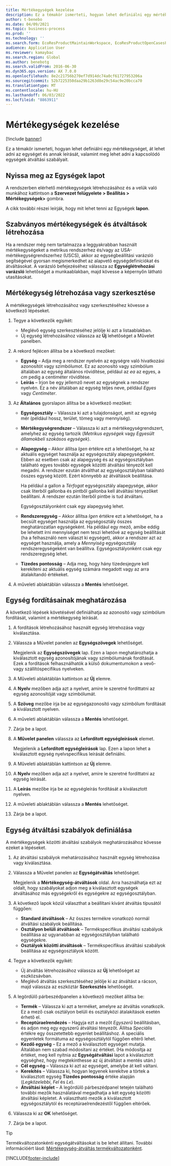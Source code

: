 ```yaml
---
title: Mértékegységek kezelése
description: Ez a témakör ismerteti, hogyan lehet definiálni egy mértékegységet, át lehet adni az egységet és annak leírását, valamint meg lehet adni a kapcsolódó egységek átváltási szabályait.
author: t-benebo
ms.date: 04/09/2021
ms.topic: business-process
ms.prod: ''
ms.technology: ''
ms.search.form: EcoResProductMaintainWorkspace, EcoResProductOpenCasesFormPart, UnitOfMeasure, UnitOfMeasureReportingTranslation, UnitOfMeasureTranslation, UnitOfMeasureConversion, UnitOfMeasureConversionEditOrCreate, UnitOfMeasureLookup, UnitOfMeasureCalculator, UnitOfMeasureWizard, UnitOfMeasureLookupTest
audience: Application User
ms.reviewer: kamaybac
ms.search.region: Global
ms.author: benebotg
ms.search.validFrom: 2016-06-30
ms.dyn365.ops.version: AX 7.0.0
ms.openlocfilehash: 8e2c21756b270ef7d914dc74a0cf61727953206a
ms.sourcegitcommit: 52b7225350daa29b1263d8e29c54ac9e20bcca70
ms.translationtype: MT
ms.contentlocale: hu-HU
ms.lasthandoff: 06/03/2022
ms.locfileid: "8863911"
---
```

# <a name="manage-units-of-measure"></a>Mértékegységek kezelése

[!include [banner](../../includes/banner.md)]

Ez a témakör ismerteti, hogyan lehet definiálni egy mértékegységet, át lehet adni az egységet és annak leírását, valamint meg lehet adni a kapcsolódó egységek átváltási szabályait.

## <a name="open-the-units-page"></a>Nyissa meg az Egységek lapot

A rendszerben elérhető mértékegységek létrehozásához és a velük való munkához kattintson a **Szervezet felügyelete \> Beállítás \> Mértékegységek\>** gombra.

A cikk további részei leírják, hogy mit lehet tenni az Egységek **lapon**.

## <a name="create-standard-units-and-conversions"></a>Szabványos mértékegységek és átváltások létrehozása

Ha a rendszer még nem tartalmazza a leggyakrabban használt mértékegységeket a metrikus rendszerhez és/vagy az USA-mértékegységrendszerhez (USCS), akkor az egységbeállítási varázsló segítségével gyorsan megismerkedhet az alapvető egységdefiníciókat és átváltásokat. A varázsló befejezéséhez válassza az **Egységlétrehozási varázsló** lehetőséget a munkaablakban, majd kövesse a képernyőn látható utasításokat.

## <a name="create-or-edit-a-unit-of-measure"></a>Mértékegység létrehozása vagy szerkesztése

A mértékegységek létrehozásához vagy szerkesztéséhez kövesse a következő lépéseket.

1. Tegye a következők egyikét:

    - Meglévő egység szerkesztéséhez jelölje ki azt a listaablakban.
    - Új egység létrehozásához válassza az **Új** lehetőséget a Művelet panelben.

1. A rekord fejlécen állítsa be a következő mezőket:

    - **Egység** – Adja meg a rendszer nyelvén az egységre való hivatkozási azonosítót vagy szimbólumot. Ez az azonosító vagy szimbólum általában az egység általános rövidítése, például az *ea* az egyes, a *cm* pedig a centiméter rövidítése.
    - **Leírás** – Írjon be egy jellemző nevet az egységnek a rendszer nyelvén. Ez a név általában az egység teljes neve, például *Egyes* vagy *Centiméter*.

1. Az **Általános** gyorslapon állítsa be a következő mezőket:<!-- KFM: confirm this:    - **Fixed unit assignment** and **Fixed unit** – These fields have an effect only if you're using the Microsoft Retail Essentials product. If the current unit can be mapped to one of the fixed units that are used by Retail Essentials, set the **Fixed unit assignment** option to *Yes*. Then select the fixed unit in the **Fixed unit** field. -->

    - **Egységosztály** – Válassza ki azt a tulajdonságot, amit az egység mér (például hossz, terület, tömeg vagy mennyiség).
    - **Mértékegységrendszer** – Válassza ki azt a mértékegységrendszert, amelyhez az egység tartozik (*Metrikus egységek* vagy *Egyesült államokbeli szokásos egységek*).
    - **Alapegység** – Akkor állítsa *Igen* értékre ezt a lehetőséget, ha az aktuális egységet használja az egységosztály alapegységeként. Ebben az esetben csak az alapegység és az egységosztályban található egyes további egységek közötti átváltási tényezőt kell megadni. A rendszer ezután átválthat az egységosztályban található összes egység között. Ezért könnyebb az átváltások beállítása.

        Ha például a gallon a *Térfogat* egységosztály alapegysége, akkor csak literből gallonba és pintből gallonba kell átváltási tényezőket beállítani. A rendszer ezután literből pintbe is tud átváltani.

        Egységosztályonként csak egy alapegység lehet.

    - **Rendszeregység** – Akkor állítsa *Igen* értékre ezt a lehetőséget, ha a becsült egységet használja az egységosztály összes meghatározatlan egységeként. Ha például egy mező, amibe eddig be lehetett írni mennyiséget nem teszi lehetővé az egység beállítását (ha a felhasználó nem választ ki egységet), akkor a rendszer azt az egységet használja, amely a *Mennyiség* egységosztály rendszeregységeként van beállítva. Egységosztályonként csak egy rendszeregység lehet.
    - **Tizedes pontosság** – Adja meg, hogy hány tizedesjegyre kell kerekíteni az aktuális egység számára megadott vagy az arra átalakítandó értékeket.

1. A műveleti ablaktáblán válassza a **Mentés** lehetőséget.

## <a name="define-unit-translations"></a>Egység fordításainak meghatározása

A következő lépések követésével definiálhatja az azonosító vagy szimbólum fordítását, valamint a mértékegység leírását.

1. A fordítások létrehozásához használt egység létrehozása vagy kiválasztása.
1. Válassza a Művelet panelen az **Egységszövegek** lehetőséget.

    Megjelenik az **Egységszövegek** lap. Ezen a lapon meghatározhatja a kiválasztott egység azonosítójának vagy szimbólumának fordítását. Ezek a fordítások felhasználhatók a külső dokumentumokon a vevő- vagy szállítóspecifikus nyelveken.

1. A Műveleti ablaktáblán kattintson az **Új** elemre.
1. A **Nyelv** mezőben adja azt a nyelvet, amire le szeretné fordíttatni az egység azonosítóját vagy szimbólumát.
1. A **Szöveg** mezőbe írja be az egységazonosító vagy szimbólum fordítását a kiválasztott nyelven.
1. A műveleti ablaktáblán válassza a **Mentés** lehetőséget.
1. Zárja be a lapot.
1. A **Művelet panelen** válassza az **Lefordított egységleírások** elemet.

    Megjelenik a **Lefordított egységleírások** lap. Ezen a lapon lehet a kiválasztott egység nyelvspecifikus leírását definiálni.

1. A Műveleti ablaktáblán kattintson az **Új** elemre.
1. A **Nyelv** mezőben adja azt a nyelvet, amire le szeretné fordíttatni az egység leírását.
1. A **Leírás** mezőbe írja be az egységleírás fordítását a kiválasztott nyelven.
1. A műveleti ablaktáblán válassza a **Mentés** lehetőséget.
1. Zárja be a lapot.

## <a name="define-unit-conversion-rules"></a>Egység átváltási szabályok definiálása

A mértékegységek közötti átváltási szabályok meghatározásához kövesse ezeket a lépéseket.

1. Az átváltási szabályok mehatározásához használt egység létrehozása vagy kiválasztása.
1. Válassza a Művelet panelen az **Egységátváltás** lehetőséget.

    Megjelenik a **Mértékegység-átváltások** oldal. Arra használhatja ezt az oldalt, hogy szabályokat adjon meg a kiválasztott egységek átváltásához más egységekről és egységekre az egységosztályban.

1. A következő lapok közül választhat a beállítani kívánt átváltás típusától függően:

    - **Standard átváltások** – Az összes termékre vonatkozó normál átváltási szabályok beállítása.
    - **Osztályon belüli átváltások** – Termékspecifikus átváltási szabályok beállítása az ugyanabban az egységosztályban található egységekre.
    - **Osztályok közötti átváltások** – Termékspecifikus átváltási szabályok beállítása az egységosztályok között.

1. Tegye a következők egyikét:

    - Új átváltás létrehozásához válassza az **Új** lehetőséget az eszközsávban.
    - Meglévő átváltás szerkesztéséhez jelölje ki az átváltást a rácson, majd válassza az eszköztár **Szerkesztés** lehetőségét.

1. A legördülő párbeszédpanelen a következő mezőket állítsa be:

    - **Termék** – Válassza ki azt a terméket, amelyre az átváltás vonatkozik. Ez a mező csak osztályon belüli és osztályközi átalakítások esetén érhető el.
    - **Receptúraelrendezés** – Hagyja ezt a mezőt *Egyszerű* beállításban, és adjon meg egy egyszerű átváltási tényezőt. Állítsa *Speciális* értékre egy összetettebb egyenlet beállításhoz. A speciális egyenletek formátuma az egységosztálytól függően eltérő lehet.
    - **Kezdő egység** – Ez a mező a kiválasztott egységet mutatja. Általában nem szabad módosítani az értéket. (Ha módosítja az értéket, meg kell nyitnia az **Egységátváltási** lapot a kiválasztott egységhez, hogy megtekinthesse az új átváltást a mentés után.)
    - **Cél egység** – Válassza ki azt az egységet, amelybe át kell váltani.
    - **Kerekítés** – Válassza ki, hogyan legyenek kerekítve a törtek a kiválasztott egység **Tizedes pontosság** értéke alapján (*Legközelebbi*, *Fel* és *Le*).
    - **Átváltási képlet** – A legördülő párbeszédpanel tetején található további mezők használatával megadhatja a két egység közötti átváltási képletet. A választható mezők a kiválasztott egységosztálytól és receptúraelrendezéstől függően eltérőek.

1. Válassza ki az **OK** lehetőséget.
1. Zárja be a lapot.

> [!TIP]
> Termékváltozatonkénti egységátváltásokat is be lehet állítani. További információért lásd: [Mértékegység-átváltás termékváltozatonként](../uom-conversion-per-product-variant.md).

[!INCLUDE[footer-include](../../../includes/footer-banner.md)]
